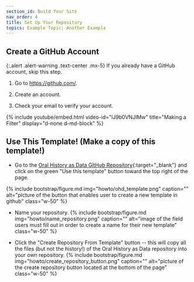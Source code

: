 ```yaml
---
section_id: Build Your Site
nav_order: 4
title: Set Up Your Repository
topics: Example Topic; Another Example
---
```


## Create a GitHub Account

{:.alert .alert-warning .text-center .mx-5}
If you already have a GitHub account, skip this step.

1. Go to <https://github.com/>.

2. Create an account.

3. Check your email to verify your account.

{% include youtube/embed.html  video-id="lJ9b0VNJIMw" title="Making a Filter" display="d-none d-md-block" %}

## Use This Template! (Make a copy of this template!)

- Go to the [Oral History as Data GitHub Repository]({{site.repository}}){:target="_blank"} and click on the green "Use this template" button toward the top right of the page. 

{% include bootstrap/figure.md img="howto/ohd_template.png" caption="" alt="picture of the button that enables user to create a new template in github" class="w-50" %}

- Name your repository.
{% include bootstrap/figure.md img="howto/name_repository.png" caption="" alt="image of the field users must fill out in order to create a name for their new template" class="w-50" %}

- Click the "Create Repository From Template" button -- this will copy all the files (but not the history!) of the Oral History as Data repository into your own repository. 
{% include bootstrap/figure.md img="howto/create_repository_button.png" caption="" alt="picture of the create repository button located at the bottom of the page" class="w-50" %}